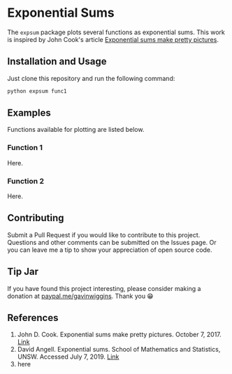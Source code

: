 # Exponential Sums

The `expsum` package plots several functions as exponential sums. This work is inspired by John Cook's article [Exponential sums make pretty pictures][1].

## Installation and Usage

Just clone this repository and run the following command:

```bash
python expsum func1
```

## Examples

Functions available for plotting are listed below.

### Function 1

Here.

### Function 2

Here.

## Contributing

Submit a Pull Request if you would like to contribute to this project. Questions and other comments can be submitted on the Issues page. Or you can leave me a tip to show your appreciation of open source code.

## Tip Jar

If you have found this project interesting, please consider making a donation at [paypal.me/gavinwiggins](https://www.paypal.me/gavinwiggins). Thank you 😁

## References

1. John D. Cook. Exponential sums make pretty pictures. October 7, 2017. [Link][1]
2. David Angell. Exponential sums. School of Mathematics and Statistics, UNSW. Accessed July 7, 2019. [Link][2]
3. here

[1]: https://www.johndcook.com/blog/2017/10/07/exponential-sums-make-pretty-pictures/
[2]: https://www.maths.unsw.edu.au/about/exponential-sums